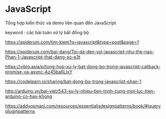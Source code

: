 # JavaScript
Tổng hợp kiến thức và demo liên quan đến JavaScript 

keyword : các bài toán xử lý bất đồng bộ

https://spiderum.com/tim-kiem?q=javascript&type=post&page=1

https://spiderum.com/bai-dang/Toi-da-den-voi-javascript-nhu-the-nao-Phan-1-Javascript-that-dang-so-e3t

https://viblo.asia/p/tong-hop-xu-ly-bat-dong-bo-trong-javascript-callback-promise-va-async-Az45ba6LlxY

https://codelearn.io/sharing/bat-dong-bo-trong-javascript-phan-1

http://arduino.vn/bai-viet/543-xu-ly-nhieu-tien-trinh-cung-mot-luc-tren-arduino-co-hay-khong

https://addyosmani.com/resources/essentialjsdesignpatterns/book/#jquerypluginpatterns
